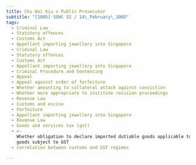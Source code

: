 ```yaml
---
title: Chu Wai Kiu v Public Prosecutor
subtitle: "[2005] SGHC 32 / 14\_February\_2005"
tags:
  - Criminal Law
  - Statutory offences
  - Customs Act
  - Appellant importing jewellery into Singapore
  - Criminal Law
  - Statutory offences
  - Customs Act
  - Appellant importing jewellery into Singapore
  - Criminal Procedure and Sentencing
  - Appeal
  - Appeal against order of forfeiture
  - Whether amounting to collateral attack against conviction
  - Whether more appropriate to institute revision proceedings
  - Revenue Law
  - Customs and excise
  - Forfeiture
  - Appellant importing jewellery into Singapore
  - Revenue Law
  - Goods and services tax (gst)
  - >-
    Whether obligation to declare imported dutiable goods applicable to imported
    goods subject to GST
  - Correlation between customs and GST regimes

---
```


